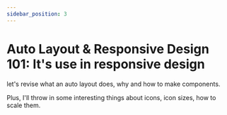 ```yaml
---
sidebar_position: 3
---
```


# Auto Layout & Responsive Design 101: It's use in responsive design

let's revise what an auto layout does, why and how to make components.

Plus, I'll throw in some interesting things about icons, icon sizes, how to scale them.
